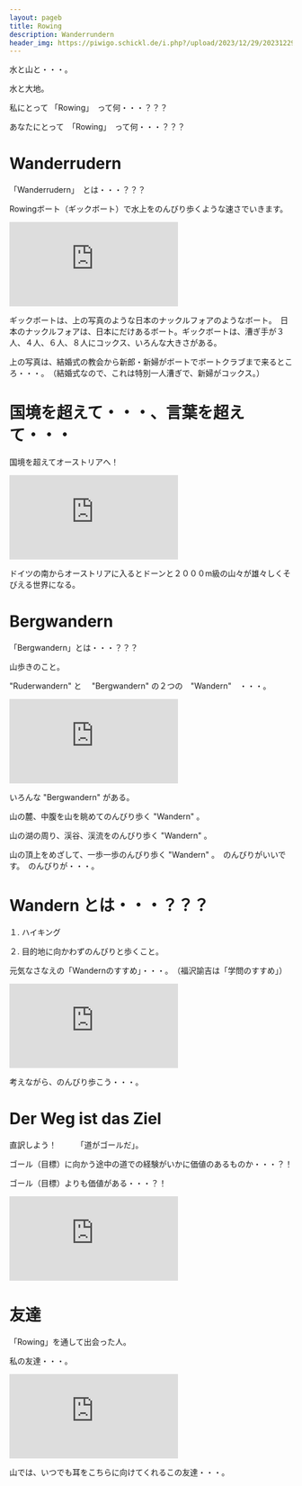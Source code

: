 ```yaml
---
layout: pageb
title: Rowing
description: Wanderrundern
header_img: https://piwigo.schickl.de/i.php?/upload/2023/12/29/20231229103023-02829317-me.jpg
---
```


水と山と・・・。

水と大地。　

私にとって 「Rowing」　って何・・・？？？

あなたにとって　「Rowing」　って何・・・？？？

# Wanderrudern

「Wanderrudern」　とは・・・？？？

Rowingボート（ギックボート）で水上をのんびり歩くような速さでいきます。　

![gigboot](https://piwigo.schickl.de/i.php?/upload/2024/04/25/20240425130548-21ab645a-me.jpg)

ギックボートは、上の写真のような日本のナックルフォアのようなボート。　日本のナックルフォアは、日本にだけあるボート。ギックボートは、漕ぎ手が３人、４人、６人、８人にコックス、いろんな大きさがある。

上の写真は、結婚式の教会から新郎・新婦がボートでボートクラブまで来るところ・・・。　（結婚式なので、これは特別一人漕ぎで、新婦がコックス。）


# 国境を超えて・・・、言葉を超えて・・・

国境を超えてオーストリアへ！　

![eisenbahn](https://piwigo.schickl.de/i.php?/upload/2024/04/25/20240425132533-8cce67cc-me.jpg)

ドイツの南からオーストリアに入るとドーンと２０００m級の山々が雄々しくそびえる世界になる。


# Bergwandern

「Bergwandern」とは・・・？？？

山歩きのこと。

"Ruderwandern" と　 "Bergwandern" の２つの　"Wandern"　・・・。

![bergwandern](https://piwigo.schickl.de/i.php?/upload/2023/12/29/20231229102927-592c18a5-me.jpg)

いろんな "Bergwandern" がある。

山の麓、中腹を山を眺めてのんびり歩く "Wandern" 。

山の湖の周り、渓谷、渓流をのんびり歩く "Wandern" 。　　

山の頂上をめざして、一歩一歩のんびり歩く "Wandern" 。　のんびりがいいです。　のんびりが・・・。


# Wandern とは・・・？？？

１. ハイキング

２. 目的地に向かわずのんびりと歩くこと。

元気なさなえの「Wandernのすすめ」・・・。　（福沢諭吉は「学問のすすめ」）

![230111seegrubeschuhe](https://piwigo.schickl.de/i.php?/upload/2023/12/29/20231229103032-89372ead-me.jpg)

考えながら、のんびり歩こう・・・。


# Der Weg ist das Ziel

直訳しよう！　　　「道がゴールだ」。

ゴール（目標）に向かう途中の道での経験がいかに価値のあるものか・・・？！

ゴール（目標）よりも価値がある・・・？！

![rowingblumen](https://piwigo.schickl.de/i.php?/upload/2024/04/25/20240425151344-36c9afef-me.jpg)


# 友達

「Rowing」を通して出会った人。

私の友達・・・。

![yogagemse](https://piwigo.schickl.de/i.php?/upload/2024/04/25/20240425144019-7bc2f76c-me.jpg)

山では、いつでも耳をこちらに向けてくれるこの友達・・・。











